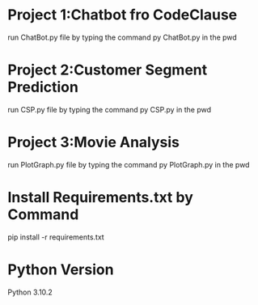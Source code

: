 # Project 1:Chatbot fro CodeClause
run ChatBot.py file by typing the command py ChatBot.py in the pwd

# Project 2:Customer Segment Prediction
run CSP.py file by typing the command py CSP.py in the pwd

# Project 3:Movie Analysis
run PlotGraph.py file by typing the command py PlotGraph.py in the pwd

# Install Requirements.txt by Command
pip install -r requirements.txt

# Python Version
Python 3.10.2